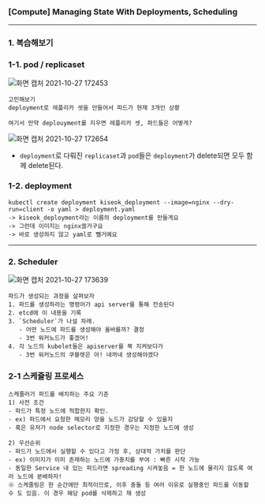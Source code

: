 ### [Compute] Managing State With Deployments, Scheduling

-----  

### 1. 복습해보기
### 1-1. pod / replicaset
![화면 캡처 2021-10-27 172453](https://user-images.githubusercontent.com/62214428/139028631-e794bc9b-5869-4e17-a5fe-f29bee8abdd2.png)
```
고민해보기
deployment로 레플리카 셋을 만들어서 파드가 현재 3개인 상황

여기서 만약 deplouyment를 지우면 레플리카 셋, 파드들은 어떻게?
```
![화면 캡처 2021-10-27 172654](https://user-images.githubusercontent.com/62214428/139028981-6aa1ec74-bf13-4351-a9d7-139dae09381c.png)

- `deployment`로 다뤄진 `replicaset`과 `pod`들은 `deployment`가 delete되면 모두 함께 delete된다.

### 1-2. deployment
```
kubectl create deployment kiseok_deployment --image=nginx --dry-run=client -o yaml > deployment.yaml
-> kiseok_deployment라는 이름의 deployment를 만들게요
-> 그런데 이미지는 nginx쓸거구요
-> 바로 생성하지 않고 yaml로 뺄거예요
```

--------------

### 2. Scheduler
![화면 캡처 2021-10-27 173639](https://user-images.githubusercontent.com/62214428/139030477-cb1f7770-07f4-4ec3-b82c-9c2070f0487e.png)
```
파드가 생성되는 과정을 살펴보자
1. 파드를 생성하라는 명령어가 api server를 통해 전송된다
2. etcd에 이 내용을 기록
3. `Scheduler`가 나설 차례.
   - 어떤 노드에 파드를 생성해야 올바를까? 결정
   - 3번 워커노드가 좋겠어!
4. 각 노드의 kubelet들은 apiserver를 쭉 지켜보다가
   - 3번 워커노드의 쿠블렛은 아! 내꺼네 생성해야겠다
```

### 2-1 스케쥴링 프로세스
```
스케줄러가 파드를 배치하는 주요 기준
1) 사전 조건
- 파드가 특정 노드에 적합한지 확인.
- ex) 파드에서 요청한 메모리 양을 노드가 감당할 수 있을지
- 혹은 유저가 node selector로 지정한 경우는 지정한 노드에 생성

2) 우선순위
- 파드가 노드에서 실행할 수 있다고 가정 후, 상대적 가치를 판단
- ex) 이미지가 이미 존재하는 노드에 가중치를 부여 : 빠른 시작 가능
- 동일한 Service 내 있는 파드라면 spreading 시켜놓음 = 한 노드에 몰리지 않도록 여러 노드에 분배하자!
※ 스케줄링은 한 순간에만 최적이므로, 이후 충돌 등 여러 이유로 실행중인 파드를 이동할 수 도 있음. 이 경우 해당 pod를 삭제하고 재 생성
```











